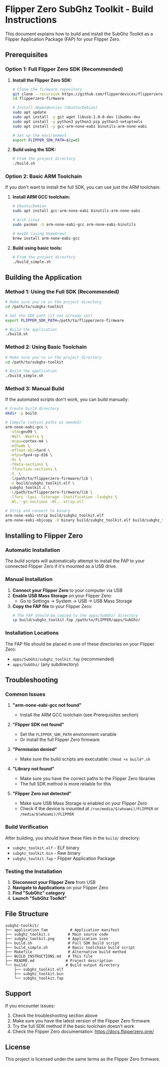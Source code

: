 # Flipper Zero SubGhz Toolkit - Build Instructions

This document explains how to build and install the SubGhz Toolkit as a Flipper Application Package (FAP) for your Flipper Zero.

## Prerequisites

### Option 1: Full Flipper Zero SDK (Recommended)

1. **Install the Flipper Zero SDK:**
   ```bash
   # Clone the firmware repository
   git clone --recursive https://github.com/flipperdevices/flipperzero-firmware.git
   cd flipperzero-firmware
   
   # Install dependencies (Ubuntu/Debian)
   sudo apt update
   sudo apt install -y git wget libusb-1.0-0-dev libudev-dev
   sudo apt install -y python3 python3-pip python3-setuptools
   sudo apt install -y gcc-arm-none-eabi binutils-arm-none-eabi
   
   # Set up the environment
   export FLIPPER_SDK_PATH=$(pwd)
   ```

2. **Build using the SDK:**
   ```bash
   # From the project directory
   ./build.sh
   ```

### Option 2: Basic ARM Toolchain

If you don't want to install the full SDK, you can use just the ARM toolchain:

1. **Install ARM GCC toolchain:**
   ```bash
   # Ubuntu/Debian
   sudo apt install gcc-arm-none-eabi binutils-arm-none-eabi
   
   # Arch Linux
   sudo pacman -S arm-none-eabi-gcc arm-none-eabi-binutils
   
   # macOS (using Homebrew)
   brew install arm-none-eabi-gcc
   ```

2. **Build using basic tools:**
   ```bash
   # From the project directory
   ./build_simple.sh
   ```

## Building the Application

### Method 1: Using the Full SDK (Recommended)

```bash
# Make sure you're in the project directory
cd /path/to/subghz-toolkit

# Set the SDK path (if not already set)
export FLIPPER_SDK_PATH=/path/to/flipperzero-firmware

# Build the application
./build.sh
```

### Method 2: Using Basic Toolchain

```bash
# Make sure you're in the project directory
cd /path/to/subghz-toolkit

# Build the application
./build_simple.sh
```

### Method 3: Manual Build

If the automated scripts don't work, you can build manually:

```bash
# Create build directory
mkdir -p build

# Compile (adjust paths as needed)
arm-none-eabi-gcc \
  -std=gnu99 \
  -Wall -Wextra \
  -mcpu=cortex-m4 \
  -mthumb \
  -mfloat-abi=hard \
  -mfpu=fpv4-sp-d16 \
  -Os \
  -fdata-sections \
  -ffunction-sections \
  -I. \
  -I/path/to/flipperzero-firmware/lib \
  -o build/subghz_toolkit.elf \
  subghz_toolkit.c \
  -L/path/to/flipperzero-firmware/lib \
  -lfuri -lgui -lstorage -lnotification -lsubghz \
  -Wl,--gc-sections -Wl,--strip-all

# Strip and convert to binary
arm-none-eabi-strip build/subghz_toolkit.elf
arm-none-eabi-objcopy -O binary build/subghz_toolkit.elf build/subghz_toolkit.fap
```

## Installing to Flipper Zero

### Automatic Installation

The build scripts will automatically attempt to install the FAP to your connected Flipper Zero if it's mounted as a USB drive.

### Manual Installation

1. **Connect your Flipper Zero** to your computer via USB
2. **Enable USB Mass Storage** on your Flipper Zero:
   - Go to Settings → System → USB → USB Mass Storage
3. **Copy the FAP file** to your Flipper Zero:
   ```bash
   # The FAP should be copied to the apps/SubGhz/ directory
   cp build/subghz_toolkit.fap /path/to/FLIPPER/apps/SubGhz/
   ```

### Installation Locations

The FAP file should be placed in one of these directories on your Flipper Zero:
- `apps/SubGhz/subghz_toolkit.fap` (recommended)
- `apps/SubGhz/` (any subdirectory)

## Troubleshooting

### Common Issues

1. **"arm-none-eabi-gcc not found"**
   - Install the ARM GCC toolchain (see Prerequisites section)

2. **"Flipper SDK not found"**
   - Set the `FLIPPER_SDK_PATH` environment variable
   - Or install the full Flipper Zero firmware

3. **"Permission denied"**
   - Make sure the build scripts are executable: `chmod +x build*.sh`

4. **"Library not found"**
   - Make sure you have the correct paths to the Flipper Zero libraries
   - The full SDK method is more reliable for this

5. **"Flipper Zero not detected"**
   - Make sure USB Mass Storage is enabled on your Flipper Zero
   - Check if the device is mounted at `/run/media/$(whoami)/FLIPPER` or `/media/$(whoami)/FLIPPER`

### Build Verification

After building, you should have these files in the `build/` directory:
- `subghz_toolkit.elf` - ELF binary
- `subghz_toolkit.bin` - Raw binary
- `subghz_toolkit.fap` - Flipper Application Package

### Testing the Installation

1. **Disconnect your Flipper Zero** from USB
2. **Navigate to Applications** on your Flipper Zero
3. **Find "SubGhz" category**
4. **Launch "SubGhz Toolkit"**

## File Structure

```
subghz-toolkit/
├── application.fam          # Application manifest
├── subghz_toolkit.c        # Main source code
├── subghz_toolkit.png      # Application icon
├── build.sh                # Full SDK build script
├── build_simple.sh         # Basic toolchain build script
├── Makefile                # Alternative build method
├── BUILD_INSTRUCTIONS.md   # This file
├── README.md              # Project description
└── build/                 # Build output directory
    ├── subghz_toolkit.elf
    ├── subghz_toolkit.bin
    └── subghz_toolkit.fap
```

## Support

If you encounter issues:
1. Check the troubleshooting section above
2. Make sure you have the latest version of the Flipper Zero firmware
3. Try the full SDK method if the basic toolchain doesn't work
4. Check the Flipper Zero documentation: https://docs.flipperzero.one/

## License

This project is licensed under the same terms as the Flipper Zero firmware.